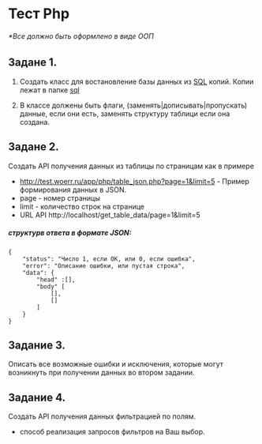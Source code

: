 # Тест Php
###### *Все должно быть оформлено в виде ООП

## Задане 1.

1. Создать класс для востановление базы данных из [SQL](https://github.com/woerr/Php-test-task/tree/master/sql) копий. 
Копии лежат в папке [sql](https://github.com/woerr/Php-test-task/tree/master/sql)

2. В классе должены быть флаги, (заменять|дописывать|пропускать) данные, если они есть, заменять структуру таблици если она создана.

## Задане 2.
  Создать API получения данных из таблицы по страницам как в примере
- http://test.woerr.ru/app/php/table_json.php?page=1&limit=5 - Пример формирования данных в JSON.
- page - номер страницы
- limit - количество строк на странице
- URL API http://localhost/get_table_data/page=1&limit=5

##### структурв ответа в формате JSON:
```(json)
{
    "status": "Число 1, если ОК, или 0, если ошибка",
    "error": "Описание ошибки, или пустая строка",
    "data": {
        "head" :[],
        "body" [
            [],
            []
        ]
    }
}
```

## Задание 3.
  Описать все возможные ошибки и исключения, которые могут возникнуть при получении данных во втором задании.

## Задание 4.
  Создать API получения данных фильтрацией по полям.
- способ реализация запросов фильтров на Ваш выбор.
